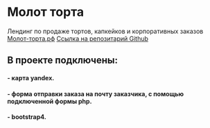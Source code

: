 # Молот торта
Лендинг по продаже тортов, капкейков и корпоративных заказов
[Молот-торта.рф](молот-торта.рф)
[Ссылка на репозитарий Github](https://vito300187.github.io/Molot_torta/)

## В проекте подключены:
#### - карта yandex.
#### - форма отправки заказа на почту заказчика, с помощью подключенной формы php.
#### - bootstrap4.
